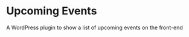Upcoming Events
===============

A WordPress plugin to show a list of upcoming events on the front-end
